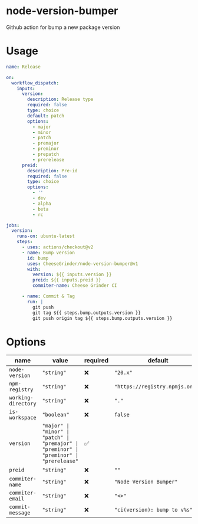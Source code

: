 # node-version-bumper
Github action for bump a new package version


# Usage
```yml
name: Release

on:
  workflow_dispatch:
    inputs:
      version:
        description: Release type
        required: false
        type: choice
        default: patch
        options:
          - major
          - minor
          - patch
          - premajor
          - preminor
          - prepatch
          - prerelease
      preid:
        description: Pre-id
        required: false
        type: choice
        options:
          - ''
          - dev
          - alpha
          - beta
          - rc

jobs:
  version:
    runs-on: ubuntu-latest
    steps:
      - uses: actions/checkout@v2
      - name: Bump version
        id: bump
        uses: CheeseGrinder/node-version-bumper@v1
        with:
          version: ${{ inputs.version }}
          preid: ${{ inputs.preid }}
          commiter-name: Cheese Grinder CI

      - name: Commit & Tag
        run: |
          git push
          git tag ${{ steps.bump.outputs.version }}
          git push origin tag ${{ steps.bump.outputs.version }}
```

# Options
| name                | value                                                                                     | required           | default                         |
| ------------------- | ----------------------------------------------------------------------------------------- | ------------------ | ------------------------------- |
| `node-version`      | `"string"`                                                                                | :x:                | `"20.x"`                        |
| `npm-registry`      | `"string"`                                                                                | :x:                | `"https://registry.npmjs.org/"` |
| `working-directory` | `"string"`                                                                                | :x:                | `"."`                           |
| `is-workspace`      | `"boolean"`                                                                               | :x:                | `false`                         |
| `version`           | `"major" \| "minor" \| "patch" \| "premajor" \| "preminor" \| "preminor" \| "prerelease"` | :white_check_mark: |                                 |
| `preid`             | `"string"`                                                                                | :x:                | `""`                            |
| `commiter-name`     | `"string"`                                                                                | :x:                | `"Node Version Bumper"`         |
| `commiter-email`    | `"string"`                                                                                | :x:                | `"<>"`                          |
| `commit-message`    | `"string"`                                                                                | :x:                | `"ci(version): bump to v%s"`    |